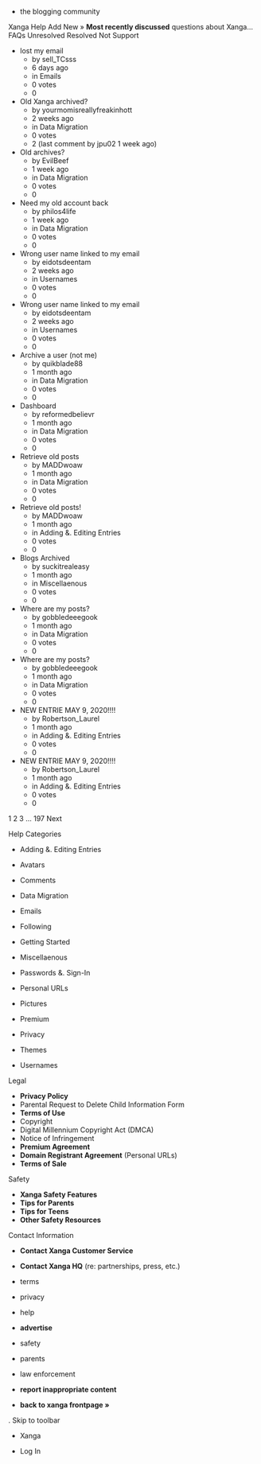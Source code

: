 *   the blogging community

Xanga Help Add New » **Most recently discussed** questions about Xanga… FAQs Unresolved Resolved Not Support

*   lost my email
    *   by sell\_TCsss
    *   6 days ago
    *   in Emails
    *   0 votes
    *   0
*   Old Xanga archived?
    *   by yourmomisreallyfreakinhott
    *   2 weeks ago
    *   in Data Migration
    *   0 votes
    *   2 (last comment by jpu02 1 week ago)
*   Old archives?
    *   by EvilBeef
    *   1 week ago
    *   in Data Migration
    *   0 votes
    *   0
*   Need my old account back
    *   by philos4life
    *   1 week ago
    *   in Data Migration
    *   0 votes
    *   0
*   Wrong user name linked to my email
    *   by eidotsdeentam
    *   2 weeks ago
    *   in Usernames
    *   0 votes
    *   0
*   Wrong user name linked to my email
    *   by eidotsdeentam
    *   2 weeks ago
    *   in Usernames
    *   0 votes
    *   0
*   Archive a user (not me)
    *   by quikblade88
    *   1 month ago
    *   in Data Migration
    *   0 votes
    *   0
*   Dashboard
    *   by reformedbelievr
    *   1 month ago
    *   in Data Migration
    *   0 votes
    *   0
*   Retrieve old posts
    *   by MADDwoaw
    *   1 month ago
    *   in Data Migration
    *   0 votes
    *   0
*   Retrieve old posts!
    *   by MADDwoaw
    *   1 month ago
    *   in Adding &. Editing Entries
    *   0 votes
    *   0
*   Blogs Archived
    *   by suckitrealeasy
    *   1 month ago
    *   in Miscellaenous
    *   0 votes
    *   0
*   Where are my posts?
    *   by gobbledeeegook
    *   1 month ago
    *   in Data Migration
    *   0 votes
    *   0
*   Where are my posts?
    *   by gobbledeeegook
    *   1 month ago
    *   in Data Migration
    *   0 votes
    *   0
*   NEW ENTRIE MAY 9, 2020!!!!
    *   by Robertson\_Laurel
    *   1 month ago
    *   in Adding &. Editing Entries
    *   0 votes
    *   0
*   NEW ENTRIE MAY 9, 2020!!!!
    *   by Robertson\_Laurel
    *   1 month ago
    *   in Adding &. Editing Entries
    *   0 votes
    *   0

1 2 3 ... 197 Next

Help Categories

*   Adding &. Editing Entries
*   Avatars
*   Comments
*   Data Migration
*   Emails
*   Following
*   Getting Started
*   Miscellaenous

*   Passwords &. Sign-In
*   Personal URLs
*   Pictures
*   Premium
*   Privacy
*   Themes
*   Usernames

Legal

*   **Privacy Policy**
*   Parental Request to Delete Child Information Form
*   **Terms of Use**
*   Copyright
*   Digital Millennium Copyright Act (DMCA)
*   Notice of Infringement
*   **Premium Agreement**
*   **Domain Registrant Agreement** (Personal URLs)
*   **Terms of Sale**

Safety

*   **Xanga Safety Features**
*   **Tips for Parents**
*   **Tips for Teens**
*   **Other Safety Resources**

Contact Information

*   **Contact Xanga Customer Service**
*   **Contact Xanga HQ** (re: partnerships, press, etc.)

*   terms
*   privacy
*   help
*   **advertise**

*   safety
*   parents
*   law enforcement
*   **report inappropriate content**

*   **back to xanga frontpage »**

<img src="http://pixel.quantserve.com/pixel/p-87h-iNOVooym2.gif" style="display: none" height="1" width="1" alt="Quantcast"/>. Skip to toolbar

*   Xanga

*   Log In